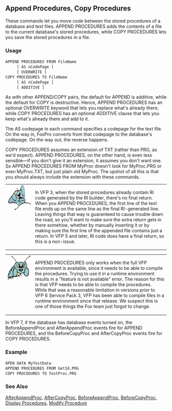 ## Append Procedures, Copy Procedures

These commands let you move code between the stored procedures of a database and text files. APPEND PROCEDURES adds the contents of a file to the current database's stored procedures, while COPY PROCEDURES lets you save the stored procedures in a file.

### Usage

```foxpro
APPEND PROCEDURES FROM FileName
     [ AS nCodePage ]
     [ OVERWRITE ]
COPY PROCEDURES TO FileName
     [ AS nCodePage ]
     [ ADDITIVE ]
```

As with other APPEND/COPY pairs, the default for APPEND is additive, while the default for COPY is destructive. Hence, APPEND PROCEDURES has an optional OVERWRITE keyword that lets you replace what's already there, while COPY PROCEDURES has an optional ADDITIVE clause that lets you keep what's already there and add to it.

The AS codepage in each command specifies a codepage for the text file. On the way in, FoxPro converts from that codepage to the database's codepage. On the way out, the reverse happens.

COPY PROCEDURES assumes an extension of TXT (rather than PRG, as we'd expect). APPEND PROCEDURES, on the other hand, is even less sensible&mdash;if you don't give it an extension, it assumes you don't want one. So APPEND PROCEDURES FROM MyProc doesn't look for MyProc.PRG or even MyProc.TXT, but just plain old MyProc. The upshot of all this is that you should always include the extension with these commands.

<table>
<tr>
  <td width="17%" valign="top">
<img width="95" height="78" src="fixbug1.gif">
  </td>
  <td width=83%>
  <p>In VFP 3, when the stored procedures already contain RI code generated by the RI builder, there's no final return. When you APPEND PROCEDURES, the first line of the text file ends up on the same line as the final RI-generated line. Leaving things that way is guaranteed to cause trouble down the road, so you'll want to make sure the extra return gets in there somehow, whether by manually inserting it or by making sure the first line of the appended file contains just a return. In VFP 5 and later, RI code does have a final return, so this is a non-issue.</p>
  </td>
 </tr>
</table>

<table>
<tr>
  <td width="17%" valign="top">
<img width="95" height="77" src="bug.gif">
  </td>
  <td width=83%>
  <p>APPEND PROCEDURES only works when the full VFP environment is available, since it needs to be able to compile the procedures. Trying to use it in a runtime environment results in a &quot;feature is not available&quot; error. The reason for this is that VFP needs to be able to compile the procedures. While that was a reasonable limitation in versions prior to VFP 6 Service Pack 3, VFP has been able to compile files in a runtime environment since that release. We suspect this is one of those things the Fox team just forgot to change.</p>
  </td>
 </tr>
</table>

In VFP 7, if the database has database events turned on, the BeforeAppendProc and AfterAppendProc events fire for APPEND PROCEDURES, and the BeforeCopyProc and AfterCopyProc events fire for COPY PROCEDURES.

### Example

```foxpro
OPEN DATA MyTestData
APPEND PROCEDURES FROM GetId.PRG
COPY PROCEDURES TO TestProc.PRG
```
### See Also

[AfterAppendProc](s4g836.md), [AfterCopyProc](s4g836.md), [BeforeAppendProc](s4g836.md), [BeforeCopyProc](s4g836.md), [Display Procedures](s4g431.md), [Modify Procedure](s4g605.md)